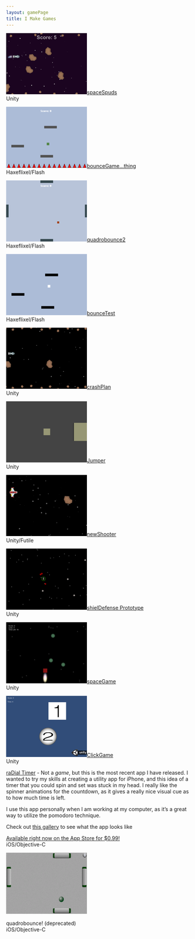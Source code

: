 ```yaml
---
layout: gamePage
title: I Make Games
---
```


<div class="new-entry">
<p><a href="/games/spaceSpuds"><img class="fl" src="/images/spaceSpuds.png" />spaceSpuds</a> <br /> <span class="info">Unity</span> </p>
</div>

<div class="new-entry">
<p><a href="/games/bouncegame"><img class="fl" src="/images/bounceGame.png" />bounceGame...thing</a> <br /> <span class="info">Haxeflixel/Flash</span> </p>
</div>

<div class="new-entry">
<p><a href="/games/quadrobounce2"><img class="fl" src="/images/quadrobounce2.png" />quadrobounce2</a> <br /> <span class="info">Haxeflixel/Flash</span> </p>
</div>

<div class="new-entry">
<p><a href="/games/bouncetest"><img class="fl" src="/images/bounceTest.png" />bounceTest</a> <br /> <span class="info">Haxeflixel/Flash</span> </p>
</div>

<div class="new-entry">
<p><a href="/games/crashPlan"><img class="fl" src="/images/crashPlan.png" />crashPlan</a> <br /> <span class="info">Unity</span> </p>
</div>

<div class="new-entry">
<p><a href="/games/jumper"><img class="fl" src="/images/jumper.png" />Jumper</a> <br /> <span class="info">Unity</span> </p>
</div>

<div class="new-entry">
<p><a href="/games/newShooter"><img class="fl" src="/images/newShooter.png" />newShooter</a> <br /> <span class="info">Unity/Futile</span> </p>
</div>

<div class="new-entry">
<p><a href="/games/shielDefense"><img class="fl" src="/images/shielDefense.png" />shielDefense Prototype</a> <br /> <span class="info">Unity</span> </p>
</div>

<div class="new-entry">
<p><a href="/games/spaceGame"><img class="fl" src="/images/spaceGame.png" />spaceGame</a> <br /> <span class="info">Unity</span> </p>
</div>

<div class="new-entry">
<p><a href="/games/clickGame"><img class="fl" src="/images/clickGame.png" />ClickGame</a> <br /> <span class="info">Unity</span> </p>
</div>

<div class="new-entry">
<p><a title="raDial Timer" href="http://appstore.com/radialtimer">raDial Timer</a> - Not a <em>game</em>, but this is the most recent app I have released. I wanted to try my skills at creating a utility app for iPhone, and this idea of a timer that you could spin and set was stuck in my head. I really like the spinner animations for the countdown, as it gives a really nice visual cue as to how much time is left.

I use this app personally when I am working at my computer, as it’s a great way to utilize the pomodoro technique.

Check out <a title="raDial Timer Gallery" href="http://imgur.com/a/TQLYx" target="_blank">this gallery</a> to see what the app looks like

<a title="raDial Timer" href="http://appstore.com/radialtimer" target="_blank">Available right now on the App Store for $0.99!</a> <br /> <span class="info">iOS/Objective-C</span> </p>
</div>

<div class="new-entry">
<img class="fl" src="/images/quadrobounce_ingame.png" />
<p>quadrobounce! (deprecated)<br /> <span class="info">iOS/Objective-C</span> </p>
</div>